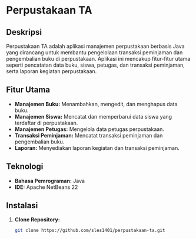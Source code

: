 # Perpustakaan TA

## Deskripsi

Perpustakaan TA adalah aplikasi manajemen perpustakaan berbasis Java yang dirancang untuk membantu pengelolaan transaksi peminjaman dan pengembalian buku di perpustakaan. Aplikasi ini mencakup fitur-fitur utama seperti pencatatan data buku, siswa, petugas, dan transaksi peminjaman, serta laporan kegiatan perpustakaan.

## Fitur Utama

- **Manajemen Buku:** Menambahkan, mengedit, dan menghapus data buku.
- **Manajemen Siswa:** Mencatat dan memperbarui data siswa yang terdaftar di perpustakaan.
- **Manajemen Petugas:** Mengelola data petugas perpustakaan.
- **Transaksi Peminjaman:** Mencatat transaksi peminjaman dan pengembalian buku.
- **Laporan:** Menyediakan laporan kegiatan dan transaksi peminjaman.

## Teknologi

- **Bahasa Pemrograman:** Java
- **IDE:** Apache NetBeans 22

## Instalasi

1. **Clone Repository:**
   ```bash
   git clone https://github.com/sles1401/perpustakaan-ta.git
